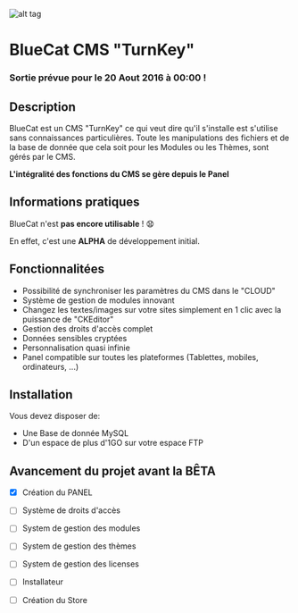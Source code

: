 ![alt tag](http://bluecat.pierre-tielemans.be/images/logo_bluecat.jpg)
# BlueCat CMS "TurnKey"
### Sortie prévue pour le **20 Aout 2016 à 00:00** !

## Description 
BlueCat est un CMS "TurnKey" ce qui veut dire qu'il s'installe est s'utilise sans connaissances particulières.
Toute les manipulations des fichiers et de la base de donnée que cela soit pour les Modules ou les Thèmes, sont gérés par le CMS.

**L'intégralité des fonctions du CMS se gère depuis le Panel**

## Informations pratiques

BlueCat n'est **pas encore utilisable** ! :anguished:

En effet, c'est une **ALPHA** de développement initial.

## Fonctionnalitées

- Possibilité de synchroniser les paramètres du CMS dans le "CLOUD"
- Système de gestion de modules innovant
- Changez les textes/images sur votre sites simplement en 1 clic avec la puissance de "CKEditor"
- Gestion des droits d'accès complet
- Données sensibles cryptées
- Personnalisation quasi infinie
- Panel compatible sur toutes les plateformes (Tablettes, mobiles, ordinateurs, ...)

## Installation

Vous devez disposer de:

- Une Base de donnée MySQL
- D'un espace de plus d'1GO sur votre espace FTP


## Avancement du projet avant la BÊTA
- [x] Création du PANEL
- [ ] Système de droits d'accès
- [ ] System de gestion des modules
- [ ] System de gestion des thèmes
- [ ] System de gestion des licenses
- [ ] Installateur
- [ ] Création du Store

